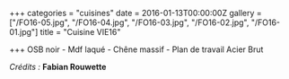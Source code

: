 +++
categories = "cuisines"
date = 2016-01-13T00:00:00Z
gallery = ["/FO16-05.jpg", "/FO16-04.jpg", "/FO16-03.jpg", "/FO16-02.jpg", "/FO16-01.jpg"]
title = "Cuisine VIE16"

+++
OSB noir - Mdf laqué - Chêne massif - Plan de travail Acier Brut

_Crédits :_ **Fabian Rouwette**